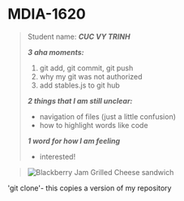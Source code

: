 # MDIA-1620
>Student name: ***CUC VY TRINH***
>
> ***3 aha moments:***
> 1. git add, git commit, git push
> 2. why my git was not authorized
> 3. add stables.js to git hub
>
> ***2 things that I am still unclear:***
> - navigation of files (just a little confusion)
> - how to highlight words like code
>   
> ***1 word for how I am feeling***
>-  interested!

> ![Blackberry Jam Grilled Cheese sandwich](https://oregon-berries.com/wp-content/uploads/2023/09/oregon-berries-cosettes-kitchen-blackberry-jam-turkey-grilled-cheese.jpg)

'git clone'- this copies a version of my repository


